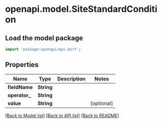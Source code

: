 # openapi.model.SiteStandardCondition

## Load the model package
```dart
import 'package:openapi/api.dart';
```

## Properties
Name | Type | Description | Notes
------------ | ------------- | ------------- | -------------
**fieldName** | **String** |  | 
**operator_** | **String** |  | 
**value** | **String** |  | [optional] 

[[Back to Model list]](../README.md#documentation-for-models) [[Back to API list]](../README.md#documentation-for-api-endpoints) [[Back to README]](../README.md)


